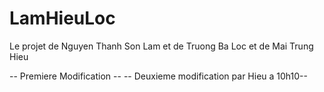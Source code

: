 LamHieuLoc
==========

Le projet de Nguyen Thanh Son Lam et de Truong Ba Loc et de Mai Trung Hieu

-- Premiere Modification --
-- Deuxieme modification par Hieu a 10h10--
